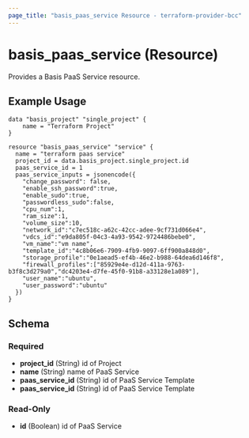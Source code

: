 ```yaml
---
page_title: "basis_paas_service Resource - terraform-provider-bcc"
---
```

# basis_paas_service (Resource)

Provides a Basis PaaS Service resource.

## Example Usage

```hcl
data "basis_project" "single_project" {
    name = "Terraform Project"
}

resource "basis_paas_service" "service" {
  name = "terraform paas service"
  project_id = data.basis_project.single_project.id
  paas_service_id = 1
  paas_service_inputs = jsonencode({
    "change_password": false,
    "enable_ssh_password":true,
    "enable_sudo":true,
    "passwordless_sudo":false,
    "cpu_num":1,
    "ram_size":1,
    "volume_size":10,
    "network_id":"c7ec518c-a62c-42cc-adee-9cf731d066e4",
    "vdcs_id":"e9da805f-04c3-4a93-9542-9724486bebe0",
    "vm_name":"vm name",
    "template_id":"4c8b06e6-7909-4fb9-9097-6ff900a848d0",
    "storage_profile":"0e1aead5-ef4b-46e2-b988-64dea6d146f8",
    "firewall_profiles":["85929e4e-d12d-411a-9763-b3f8c3d279a0","dc4203e4-d7fe-45f0-91b8-a33128e1a089"],
    "user_name":"ubuntu",
    "user_password":"ubuntu"
  })
}

```

## Schema

### Required

- **project_id** (String) id of Project
- **name** (String) name of PaaS Service
- **paas_service_id** (String) id of PaaS Service Template
- **paas_service_id** (String) id of PaaS Service Template


### Read-Only

- **id** (Boolean) id of PaaS Service
